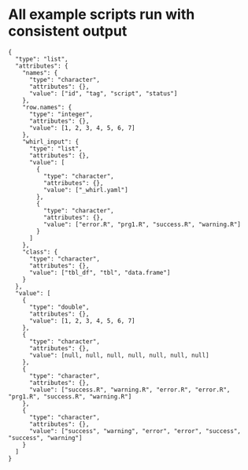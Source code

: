 # All example scripts run with consistent output

    {
      "type": "list",
      "attributes": {
        "names": {
          "type": "character",
          "attributes": {},
          "value": ["id", "tag", "script", "status"]
        },
        "row.names": {
          "type": "integer",
          "attributes": {},
          "value": [1, 2, 3, 4, 5, 6, 7]
        },
        "whirl_input": {
          "type": "list",
          "attributes": {},
          "value": [
            {
              "type": "character",
              "attributes": {},
              "value": ["_whirl.yaml"]
            },
            {
              "type": "character",
              "attributes": {},
              "value": ["error.R", "prg1.R", "success.R", "warning.R"]
            }
          ]
        },
        "class": {
          "type": "character",
          "attributes": {},
          "value": ["tbl_df", "tbl", "data.frame"]
        }
      },
      "value": [
        {
          "type": "double",
          "attributes": {},
          "value": [1, 2, 3, 4, 5, 6, 7]
        },
        {
          "type": "character",
          "attributes": {},
          "value": [null, null, null, null, null, null, null]
        },
        {
          "type": "character",
          "attributes": {},
          "value": ["success.R", "warning.R", "error.R", "error.R", "prg1.R", "success.R", "warning.R"]
        },
        {
          "type": "character",
          "attributes": {},
          "value": ["success", "warning", "error", "error", "success", "success", "warning"]
        }
      ]
    }

